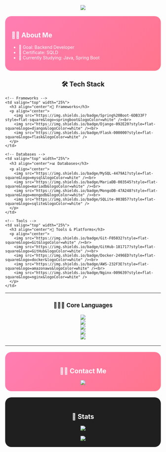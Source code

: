 <!-- Welcome Banner -->
<div align="center">
  <img src="https://capsule-render.vercel.app/api?type=waving&color=gradient&height=240&text=Welcome%20to%20kimSummerrain's%20GitHub!&animation=twinkling&fontColor=ffffff&fontSize=40" />
</div>

<!-- About Me -->
<div style="background: linear-gradient(135deg, #ff7eb3, #ff758c); border-radius:20px; padding:20px; margin:20px 0; color:white;">
  <h2>👩‍💻 About Me</h2>
  <ul>
    <li>🎯 Goal: Backend Developer</li>
    <li>📖 Certificate: SQLD</li>
    <li>🌱 Currently Studying: Java, Spring Boot</li>
  </ul>
</div>

<!-- Tech Stack -->
<h2 align="center">🛠️ Tech Stack</h2>

<table>
  <tr>
    <!-- Core Languages -->
    <td valign="top" width="25%">
      <h3 align="center">👩🏻‍💻 Core Languages</h3>
      <p align="center">
        <img src="https://img.shields.io/badge/Java-007396?style=flat-square&logo=Java&logoColor=white" /><br>
        <img src="https://img.shields.io/badge/Python-3776AB?style=flat-square&logo=Python&logoColor=white" /><br>
        <img src="https://img.shields.io/badge/HTML5-E34F26?style=flat-square&logo=HTML5&logoColor=white" /><br>
        <img src="https://img.shields.io/badge/CSS3-1572B6?style=flat-square&logo=CSS3&logoColor=white" /><br>
        <img src="https://img.shields.io/badge/JavaScript-F7DF1E?style=flat-square&logo=JavaScript&logoColor=black" />
      </p>
    </td>
    
    <!-- Frameworks -->
    <td valign="top" width="25%">
      <h3 align="center">🌱 Frameworks</h3>
      <p align="center">
        <img src="https://img.shields.io/badge/Spring%20Boot-6DB33F?style=flat-square&logo=springboot&logoColor=white" /><br>
        <img src="https://img.shields.io/badge/Django-092E20?style=flat-square&logo=django&logoColor=white" /><br>
        <img src="https://img.shields.io/badge/Flask-000000?style=flat-square&logo=flask&logoColor=white" />
      </p>
    </td>
    
    <!-- Databases -->
    <td valign="top" width="25%">
      <h3 align="center">📊 Databases</h3>
      <p align="center">
        <img src="https://img.shields.io/badge/MySQL-4479A1?style=flat-square&logo=mysql&logoColor=white" /><br>
        <img src="https://img.shields.io/badge/MariaDB-003545?style=flat-square&logo=mariadb&logoColor=white" /><br>
        <img src="https://img.shields.io/badge/MongoDB-47A248?style=flat-square&logo=mongodb&logoColor=white" /><br>
        <img src="https://img.shields.io/badge/SQLite-003B57?style=flat-square&logo=sqlite&logoColor=white" />
      </p>
    </td>
    
    <!-- Tools -->
    <td valign="top" width="25%">
      <h3 align="center">🧭 Tools & Platforms</h3>
      <p align="center">
        <img src="https://img.shields.io/badge/Git-F05032?style=flat-square&logo=Git&logoColor=white" /><br>
        <img src="https://img.shields.io/badge/GitHub-181717?style=flat-square&logo=GitHub&logoColor=white" /><br>
        <img src="https://img.shields.io/badge/Docker-2496ED?style=flat-square&logo=docker&logoColor=white" /><br>
        <img src="https://img.shields.io/badge/AWS-232F3E?style=flat-square&logo=amazonaws&logoColor=white" /><br>
        <img src="https://img.shields.io/badge/Nginx-009639?style=flat-square&logo=nginx&logoColor=white" />
      </p>
    </td>
  </tr>
</table>

<!-- Contact -->
<div style="background: linear-gradient(135deg, #ff7eb3, #ff758c); border-radius:20px; padding:20px; margin:20px 0; text-align:center; color:white;">
  <h2>🧑‍💻 Contact Me</h2>
  <a href="mailto:gbs06193@gmail.com">
    <img src="https://img.shields.io/badge/Gmail-EA4335?style=flat-square&logo=Gmail&logoColor=white">
  </a>
</div>

<!-- Stats -->
<div style="background:#1f1f1f; border-radius:20px; padding:20px; margin:20px 0; text-align:center;">
  <h2 style="color:white;">🏅 Stats</h2>
  <img src="https://github-readme-stats.vercel.app/api?username=kimSummerrain&show_icons=true&bg_color=1f1f1f&title_color=ffffff&text_color=ffffff" />
  <br><br>
  <img src="https://github-readme-streak-stats.herokuapp.com?user=kimSummerrain&theme=dark&hide_border=true" />
</div>
